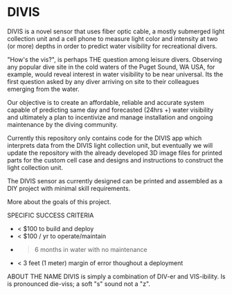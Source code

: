 # DIVIS
DIVIS is a novel sensor that uses fiber optic cable, a mostly submerged light collection unit and a cell phone to measure light color and intensity at two (or more) depths in order to predict water visibility for recreational divers.

"How's the vis?", is perhaps THE question among leisure divers. Observing any popular dive site in the cold waters of the Puget Sound, WA USA, for example, would reveal interest in water visibility to be near universal. Its the first question asked by any diver arriving on site to their colleagues emerging from the water.
 
Our objective is to create an affordable, reliable and accurate system capable of predicting same day and forecasted (24hrs +) water visibility and ultimately a plan to incentivize and manage installation and ongoing maintenance by the diving community.

Currently this repository only contains code for the DIVIS app which interprets data from the DIVIS light collection unit, but eventually we will update the repository with the already developed 3D image files for printed parts for the custom cell case and designs and instructions to construct the light collection unit.

The DIVIS sensor as currently designed can be printed and assembled as a DIY project with minimal skill requirements. 

More about the goals of this project.

SPECIFIC SUCCESS CRITERIA
* < $100 to build and deploy
* < $100 / yr to operate/maintain
* > 6 months in water with no maintenance
* < 3 feet (1 meter) margin of error thoughout a deployment
 
ABOUT THE NAME
DIVIS is simply a combination of DIV-er and VIS-ibility. Is is pronounced die-viss; a soft "s" sound not a "z".

